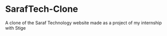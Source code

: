 # SarafTech-Clone

A clone of the Saraf Technology website made as a project of my internship with Stige

